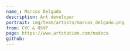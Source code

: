 ```yaml
---
name_: Marcos Delgado
description: Art developer
portrait: img/team/artists/marcos_delgado.png
from: CVC & OSVF
page: https://www.artstation.com/madecu
github:
---
```

